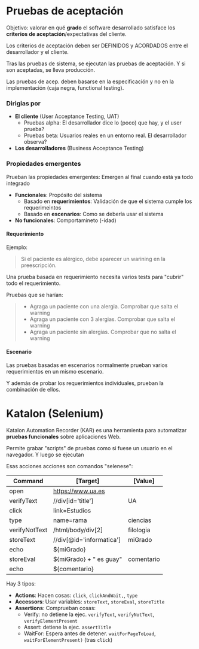# Pruebas de aceptación

Objetivo: valorar en qué **grado** el software desarrollado satisface los **criterios de aceptación**/expectativas del cliente.

Los criterios de aceptación deben ser DEFINIDOS y ACORDADOS entre el desarrollador y el cliente.

Tras las pruebas de sistema, se ejecutan las pruebas de aceptación. Y si son aceptadas, se lleva producción.

Las pruebas de acep. deben basarse en la especificación y no en la implementación (caja negra, functional testing).


### Dirigias por

* **El cliente** (User Acceptance Testing, UAT)
  * Pruebas alpha: El desarrollador dice lo (poco) que hay, y el user prueba?
  * Pruebas beta: Usuarios reales en un entorno real. El desarrollador observa?
* **Los desarrolladores** (Business Acceptance Testing)



### Propiedades emergentes

Prueban las propiedades emergentes: Emergen al final cuando está ya todo integrado

* **Funcionales**: Propósito del sistema
  * Basado en **requerimientos**: Validación de que el sistema cumple los requerimeintos
  * Basado en **escenarios**: Como se debería usar el sistema
* **No funcionales**: Comportamineto (-idad)

#### Requerimiento
Ejemplo:
> Si el paciente es alérgico, debe aparecer un warining en la preescripción.

Una prueba basada en requerimiento necesita varios tests para "cubrir" todo el requerimiento.

Pruebas que se harían:

> * Agraga un paciente con una alergia. Comprobar que salta el warning
> * Agraga un paciente con 3 alergias. Comprobar que salta el warning
> * Agraga un paciente sin alergias. Comprobar que no salta el warning

#### Escenario
Las pruebas basadas en escenarios normalmente prueban varios requerimientos en un mismo escenario.

Y además de probar los requerimientos individuales, prueban la combinación de ellos.

# Katalon (Selenium)

Katalon Automation Recorder (KAR) es una herramienta para automatizar **pruebas funcionales** sobre aplicaciones Web.

Permite grabar "scripts" de pruebas como si fuese un usuario en el navegador. Y luego se ejecutan

Esas acciones acciones son comandos "selenese":

| Command       | [Target]                 | [Value]    |
|---------------|--------------------------|------------|
| open          | https://www.ua.es        |            |
| verifyText    | //div[id='title']        | UA         |
| click         | link=Estudios            |            |
| type          | name=rama                | ciencias   |
| verifyNotText | /html/body/div[2]        | filologia  |
| storeText     | //div[@id='informatica'] | miGrado    |
| echo          | ${miGrado}               |            |
| storeEval     | ${miGrado} + " es guay"  | comentario |
| echo          | ${comentario}            |            |

Hay 3 tipos:
* **Actions**: Hacen cosas: `click`, `clickAndWait,`, `type`
* **Accessors**: Usar variables: `storeText`, `storeEval`, `storeTitle`
* **Assertions**: Comprueban cosas:
  * Verify: no detiene la ejec. `verifyText`, `verifyNotText`, `verifyElementPresent`
  * Assert: detiene la ejec. `assertTitle`
  * WaitFor: Espera antes de detener. `waitForPageToLoad`, `waitForElementPresent)` (tras `click`)
